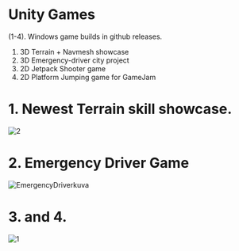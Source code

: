 # Unity Games

(1-4). Windows game builds in github releases.

1. 3D Terrain + Navmesh showcase
2. 3D Emergency-driver city project
3. 2D Jetpack Shooter game
4. 2D Platform Jumping game for GameJam


# 1. Newest Terrain skill showcase.
![2](https://github.com/Saarenmaaa/Unity/assets/132883449/9a83621f-927b-4611-a213-72b20ef125e4)
# 2. Emergency Driver Game
![EmergencyDriverkuva](https://github.com/Saarenmaaa/Unity/assets/132883449/f3855db3-dd49-448a-a4fc-6a73e5ec7b6c)
# 3. and 4.
![1](https://github.com/Saarenmaaa/Unity/assets/132883449/05c6deaf-447b-4a13-bddc-0bf979bdd5aa)



